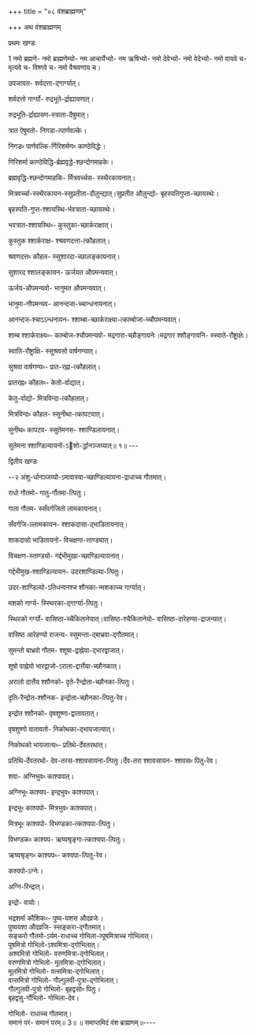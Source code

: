 +++
title = "०८ वंशब्राह्मणम्"

+++
अथ वंशब्राह्मणम्

प्रथमः खण्डः

1 नमो ब्रह्मणे- नमो ब्राह्मणेम्यो- नम आचार्येभ्यो- नम ऋषिभ्यो- नमो देवेभ्यो- नमो वेदेभ्यो- नमो वायवे च- मृत्यवे च- विष्णवे च- नमो वैश्रवणाय च।

उपजायत- शर्वदत्ता-द्गार्ग्यात्।

शर्वदत्तो गार्ग्यो- रुद्रभूते-र्द्राह्यायणात्।

रुद्रभूति-र्द्राह्यायण-स्त्राता-दैषुमात्।

त्रात ऐषुमतो- निगडा-त्पार्णवल्केः।

निगडᳲ पार्णवल्कि-र्गिरिशर्मणᳲ काण्ठेविद्धेः।

गिरिशर्मा काण्ठेविद्धि-र्ब्रह्मवृद्धे-श्छन्दोगमाहकेः।

ब्रह्मवृद्धि-श्छन्दोगमाहकि- र्मित्रवर्च्चस- स्स्थैरकायनात्।

मित्रवर्च्चा-स्स्थैरकायन-स्सुप्रतीता-दौलुन्द्यात्।सुप्रतीत औलुन्द्यो- बृहस्पतिगुप्ता-च्छायस्थेः।

बृहस्पति-गुप्त-श्शायस्थि-र्भवत्राता-च्छायस्थेः।

भवत्रात-श्शायस्थिᳲ- कुस्तुका-च्छार्कराक्षात्।

कुस्तुक श्शार्कराक्ष- श्श्रवणदत्ता-त्कौहलात्।

श्रवणदत्तᳲ कौहल- स्सुशारदा-च्छालङ्कायनात्।

सुशारद श्शालङ्कायन- ऊर्जयत औपमन्यवात्।

ऊर्जय-न्नौपमन्यवो- भानुमत औपमन्यवात्।

भानुमा-नौपमन्यव- आनन्दजा-च्चान्धनायनात्।

आनन्दज-श्चाऽऽन्धनायन- श्शाम्बा-च्छार्कराक्ष्या-त्काम्बोजा-च्चौपमन्यवात्।

शाम्ब श्शार्कराक्ष्यᳲ- काम्बोज-श्चौपमन्यवो- मद्रगारा-च्छौङ्गायनेः।मद्रगार श्शौङ्गायनि- स्स्वाते-रौष्ट्राक्षेः।

स्वाति-रौष्ट्राक्षि- स्सुश्रवसो वार्षगण्यात्।

सुश्रवा वार्षगण्यᳲ- प्रात-रह्ना-त्कौहलात्।

प्रातरह्नᳲ कौहलᳲ- केतो-र्वाद्यात्।

केतु-र्वाद्यो- मित्रविन्दा-त्कौहलात्।

मित्रविन्दᳲ कौहल- स्सुनीथा-त्कापटवात्।

सुनीथᳲ कापटव- स्सुतेमनस- श्शाण्डिलायनात्।

सुतेमना श्शाण्डिल्यायनो-ऽशो-र्द्धानञ्जय्यात्॥ १॥ ---

द्वितीय खण्डः

--२ अंशु-र्धानञ्जय्यो-ऽमावास्या-च्छाण्डिल्यायना-द्राधाच्च गौतमात्।

राधो गौतमो- गातु-र्गौतमा-त्पितुः।

गाता गौतम- स्सँवर्गजितो लामकायनात्।

सँवर्गजि-ल्लामकायन- श्शाकदासा-द्भाडितायनात्।

शाकदासो भाडितायनो- विचक्षणा-त्ताण्ड्यात्।

विचक्षण-स्ताण्ड्यो- गर्द्दभीमुखा-च्छाण्डिल्यायनात्।

गर्द्दभीमुख-श्शाण्डिल्यायन- उदरशाण्डिल्या-त्पितुः।

उदर-शाण्डिल्यो-ऽतिधन्वनश्च शौनका-न्मशकाच्च गार्ग्यात्।

मशको गार्ग्य- स्स्थिरका-द्गार्ग्या-त्पितुः।

स्थिरको गर्ग्यो- वासिष्ठा-च्चैकितानेयात्।वासिष्ठ-श्चैकितानेयो- वासिष्ठा-दारेहण्या-द्राजन्यात्।

वासिष्ठ आरेहण्यो राजन्य- स्सुमन्ता-द्बाभ्रवा-द्गौतमात्।

सुमन्तो बाभ्रवो गौतम- श्शूषा-द्वाह्नेया-द्भारद्वाजात्।

शूषो वाह्नेयो भारद्वाजो-ऽराला-द्दार्त्तेया-च्छौनकात्।

अरालो दार्त्तेय श्शौनको- दृते-रैन्द्रोता-च्छौनका-त्पितुः।

दृति-रैन्द्रोत-श्शौनक- इन्द्रोता-च्छौनका-त्पितु-रेव।

इन्द्रोत श्शौनको- वृषशुष्णा-द्वातावतात्।

वृषशुष्णो वातावतो- निकोथका-द्भायजात्यात्।

निकोथको भायजात्यᳲ- प्रतिथे-र्देवतरथात्।

प्रतिथि-र्देवतरथो- देव-तरस-श्शावसायना-त्पितुः।र्देव-तरा श्शावसायन- श्शवसᳲ पितु-रेव।

शवा- अग्निभुवᳲ काश्यपात्।

अग्निभूᳲ काश्यप- इन्द्रभुवᳲ काश्यपात्।

इन्द्रभूᳲ काश्यपो- मित्रभुवᳲ काश्यपात्।

मित्रभूᳲ काश्यपो- विभण्डका-त्काश्यपा-त्पितुः।

विभण्डकᳲ काश्यप- ऋष्यश्रृङ्गा-त्काश्यपा-त्पितुः।

ऋष्यश्रृङ्गᳲ काश्यपᳲ- कश्यपा-त्पितु-रेव।

कश्यपो-ऽग्नेः।

अग्नि-रिन्द्रात्।

इन्द्रो- वायोः।

भद्रशर्मा कौशिकᳲ- पुष्य-यशस औदव्रजेः।  
पुष्ययशा औदव्रजि- स्सङ्करा-द्गौतमात्।  
सङ्करो गौतमो-ऽर्यम-राधाच्च गोभिला-त्पूषमित्राच्च गोभिलात्।  
पूषमित्रो गोभिलो-ऽश्वमित्रा-द्गोभिलात्।  
अश्वमित्रो गोभिलो- वरुणमित्रा-द्गोभिलात्।  
वरुणमित्रो गोभिलो- मूलमित्रा-द्गोभिलात्।  
मूलमित्रो गोभिलो- वत्समित्रा-द्गोभिलात्।  
वत्समित्रो गोभिलो- गौल्गुलवी-पुत्रा-द्गोभिलात्।  
गौल्गुलवी-पुत्रो गोभिलो- बृहद्वसोᳲ पितुः।  
बृहद्वसु-र्गोभिलो- गोभिला-देव।  

गोभिलो- राधाच्च गौतमात्।  
समानं परं- समानं परम्॥ 3॥ ॥ समाप्तमिदं वंश ब्राह्मणम्॥----  